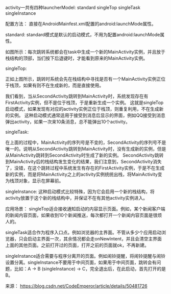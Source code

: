 activity一共有四种launcherModel:
standard
singleTop
singleTask
singleInstance

配置方法：
直接在AndroidMainfest.xml配置的android:launchMode属性。

standard:
standard模式是默认的启动模式，不用为配置android:launchMode属性。

如图所示：每次跳转系统都会在task中生成一个新的MainActivity实例，并且放于栈结构的顶部，当们按下后退键时，才能看到原来的MainActivity实例。

singleTop:

正如上图所示，跳转时系统会先在栈结构中寻找是否有一个MainActivity实例正位于栈顶，如果有则不在生成新的，而是直接使用。

我们看到，当从SecondActivity跳转到MainActivity时，系统发现存在有FirstActivity实例，但不是位于栈顶，于是重新生成一个实例。
这就是singleTop启动模式，如果发现有对应的activity实例正位于栈顶，则重复利用，不在生成新的实例。
这种启动模式通常适用于接受到消息后显示的界面，例如QQ接受到消息弹出activity，如果一次来10条消息，总不能弹出10个activity。

singleTask:

在上面的过程中，MainActivity的序列号是不变的，SecondActivity的序列号不是唯一的。说明从SecondActivity跳转到MainActivity时，没有生成新的实例，但是从MainActivity跳转到SecondActivity时生成了新的实例。
SecondActivity跳转到MainActivity后的栈结构发生变化的结果，我们注意到，SecondActivity消失了，没错，在这个跳转过程中系统发生有存在的FirstActivity实例，于是不在生成新的实例，而是将MainActivity之上的activity实例统统出栈，将MainActivity变为栈顶对象，显示在屏幕前。

singleInstance:
这种启动模式比较特殊，因为它会启用一个新的栈结构，将activity放置于这个新的栈结构中，并保证不在有其他activity实例进入。

应用场景： 
singleTop适合接收通知启动的内容显示页面。例如，某个新闻客户端的新闻内容页面，如果收到10个新闻推送，每次都打开一个新闻内容页面是很烦人的。

singleTask适合作为程序入口点。例如浏览器的主界面。不管从多少个应用启动浏览器，只会启动主界面一次，其余情况都会走onNewIntent，并且会清空主界面上面的其他页面。之前打开过的页面，打开之前的页面就ok，不再新建。

singleInstance适合需要与程序分离开的页面。例如闹铃提醒，将闹铃提醒与闹铃设置分离。singleInstance不要用于中间页面，如果用于中间页面，跳转会有问题，比如：A -> B (singleInstance) -> C，完全退出后，在此启动，首先打开的是B。


来源： https://blog.csdn.net/CodeEmperor/article/details/50481726
